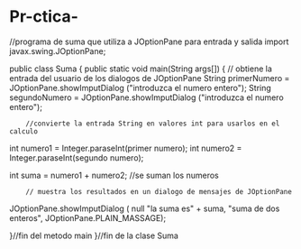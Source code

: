 # Pr-ctica-
//programa de suma que utiliza a JOptionPane para entrada y salida
import javax.swing.JOptionPane;

public class Suma
{
public static void main(String args[])
   {
        // obtiene la entrada del usuario de los dialogos de JOptionPane
         String primerNumero =
         JOptionPane.showImputDialog ("introduzca el numero entero");
         String segundoNumero =
         JOptionPane.showImputDialog ("introduzca el numero entero");
         
        //convierte la entrada String en valores int para usarlos en el calculo    
   int numero1 = Integer.paraseInt(primer numero);
   int numero2 = Integer.paraseInt(segundo numero);
        
   int suma = numero1 + numero2; //se suman los numeros
        
        // muestra los resultados en un dialogo de mensajes de JOptionPane
   JOptionPane.showImputDialog ( null "la suma es" + suma, "suma de dos enteros", JOptionPane.PLAIN_MASSAGE);
   
  }//fin del metodo main
}//fin de la clase Suma
